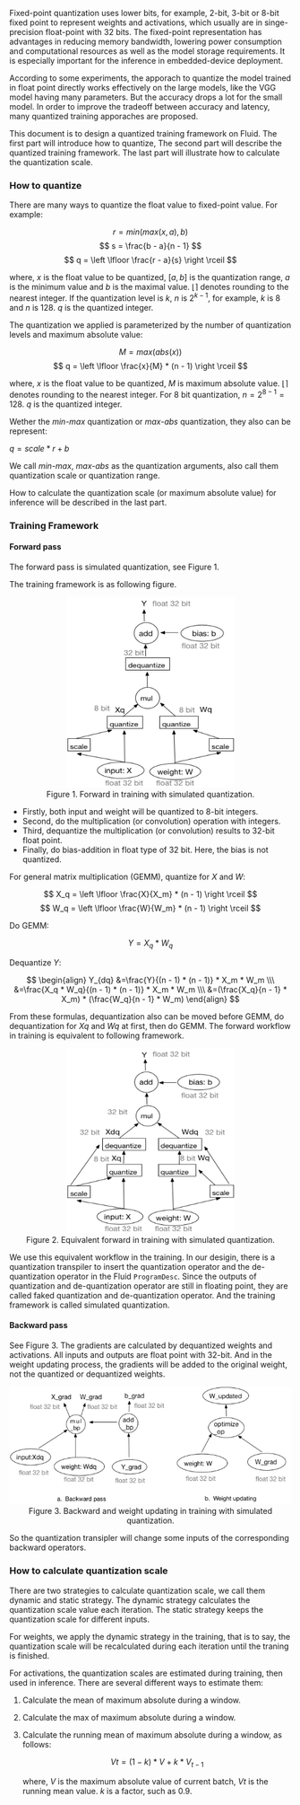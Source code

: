 Fixed-point quantization uses lower bits, for example, 2-bit, 3-bit or 8-bit fixed point to represent weights and activations, which usually are in singe-precision float-point with 32 bits. The fixed-point representation has advantages in reducing memory bandwidth, lowering power consumption and computational resources as well as the model storage requirements.  It is especially important for the inference in embedded-device deployment.

According to some experiments, the apporach to quantize the model trained in float point directly works effectively on the large models, like the VGG model having many parameters. But the accuracy drops a lot for the small model. In order to improve the tradeoff between accuracy and latency, many quantized training apporaches are proposed.

This document is to design a quantized training framework on Fluid. The first part will introduce how to quantize, The second part will describe the quantized training framework. The last part will illustrate how to calculate the quantization scale.


### How to quantize

There are many ways to quantize the float value to fixed-point value. For example:

$$ r = min(max(x, a), b)$$
$$ s = \frac{b - a}{n - 1} $$
$$ q = \left \lfloor \frac{r - a}{s} \right \rceil $$

where, $x$ is the float value to be quantized, $[a, b]$ is the quantization range, $a$ is the minimum value and $b$ is the maximal value. $\left \lfloor \right \rceil$  denotes rounding to the nearest integer. If the quantization level is $k$, $n$ is $2^{k - 1}$, for example, $k$ is 8 and $n$ is 128. $q$ is the quantized integer. 


The quantization we applied is parameterized by the number of quantization levels and maximum absolute value:

$$ M  = max(abs(x))  $$
$$ q = \left \lfloor \frac{x}{M} * (n - 1) \right \rceil $$

where, $x$ is the float value to be quantized, $M$ is maximum absolute value. $\left \lfloor \right \rceil$ denotes rounding to the nearest integer.  For 8 bit quantization, $n=2^{8 - 1}=128$. $q$ is the quantized integer. 


Wether the *min-max* quantization or *max-abs* quantization, they also can be represent:

$q = scale * r + b$

We call *min-max*, *max-abs* as the quantization arguments, also call them quantization scale or quantization range.


How to calculate the quantization scale (or maximum absolute value) for inference will be described in the last part.


### Training Framework

#### Forward pass

The forward pass is simulated quantization, see Figure 1.

The training framework is as following figure. 

<p align="center"> 
<img src="quantization_forward.png" width="300" height="340"><br/>
Figure 1. Forward in training with simulated quantization.
</p>

- Firstly, both input and weight will be quantized to 8-bit integers. 
- Second, do the multiplication (or convolution) operation with integers.
- Third, dequantize the multiplication (or convolution) results to 32-bit float point.
- Finally, do bias-addition in float type of 32 bit. Here, the bias is not quantized.

For general matrix multiplication (GEMM), quantize for $X$ and $W$:

$$ X_q = \left \lfloor \frac{X}{X_m} * (n - 1) \right \rceil  $$
$$ W_q = \left \lfloor \frac{W}{W_m} * (n - 1) \right \rceil $$

Do GEMM:

$$ Y = X_q * W_q $$


Dequantize $Y$:

$$
\begin{align}
Y_{dq} &=\frac{Y}{(n - 1) * (n - 1)} * X_m * W_m \\\
       &=\frac{X_q * W_q}{(n - 1) * (n - 1)} * X_m * W_m \\\
       &=(\frac{X_q}{n - 1} * X_m) * (\frac{W_q}{n - 1} * W_m) 
\end{align}
$$

From these formulas, dequantization also can be moved before GEMM, do dequantization for $Xq$ and $Wq$ at first, then do GEMM. The forward workflow in training is equivalent to following framework.

<p align="center"> 
<img src="quantization_equivalent_forward.png"  width="300" height="330"><br/>
Figure 2. Equivalent forward in training with simulated quantization.
</p>

We use this equivalent workflow in the training. In our desigin, there is a quantization transpiler to insert the quantization operator and the de-quantization operator in the Fluid `ProgramDesc`. Since the outputs of quantization and de-quantization operator are still in floating point, they are called faked quantization and de-quantization operator. And the training framework is called simulated quantization.

#### Backward pass

See Figure 3. The gradients are calculated by dequantized weights and activations. All inputs and outputs are float point with 32-bit. And in the weight updating process, the gradients will be added to the original weight, not the quantized or dequantized weights.

<p align="center"> 
<img src="quantization_backward_and_optimization.png"><br/>
Figure 3. Backward and weight updating in training with simulated quantization.
</p>

So the quantization transipler will change some inputs of the corresponding backward operators. 

### How to calculate quantization scale

There are two strategies to calculate quantization scale, we call them dynamic and static strategy. The dynamic strategy calculates the quantization scale value each iteration. The static strategy keeps the quantization scale for different inputs.

For weights, we apply the dynamic strategy in the training, that is to say, the quantization scale will be recalculated during each iteration until the traning is finished.

For activations, the quantization scales are estimated during training, then used in inference. There are several different ways to estimate them:


1. Calculate the mean of maximum absolute during a window.
2. Calculate the max of maximum absolute during a window.
3. Calculate the running mean of maximum absolute during a window, as follows:

    $$ Vt = (1 - k) * V +  k * V_{t-1}  $$
    
    where, $V$ is the maximum absolute value of current batch, $Vt$ is the running mean value. $k$ is a factor, such as 0.9.
